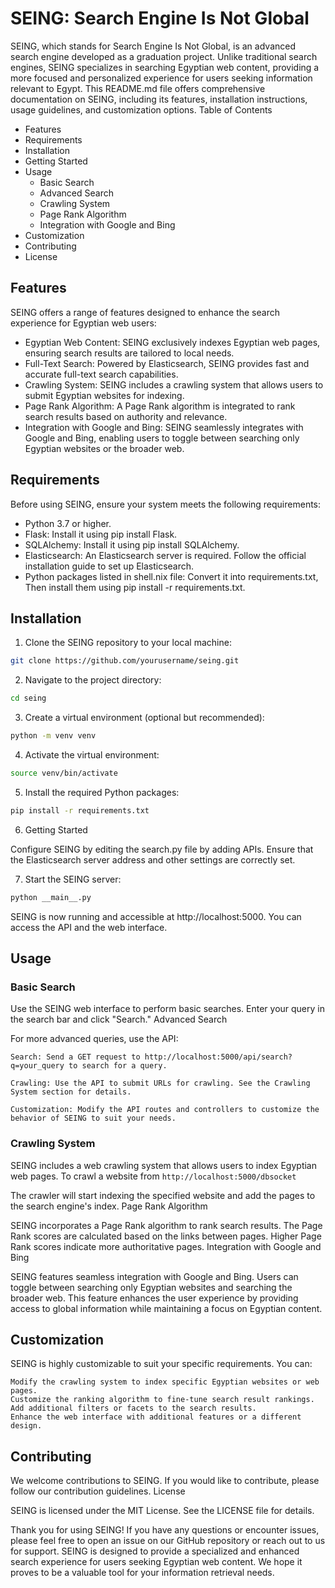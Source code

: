 # SEING: Search Engine Is Not Global

SEING, which stands for Search Engine Is Not Global, is an advanced search engine developed as a graduation project. Unlike traditional search engines, SEING specializes in searching Egyptian web content, providing a more focused and personalized experience for users seeking information relevant to Egypt. This README.md file offers comprehensive documentation on SEING, including its features, installation instructions, usage guidelines, and customization options.
Table of Contents

- Features
- Requirements
- Installation
- Getting Started
- Usage
  - Basic Search
  - Advanced Search
  - Crawling System
  - Page Rank Algorithm
  - Integration with Google and Bing
- Customization
- Contributing
- License

## Features

SEING offers a range of features designed to enhance the search experience for Egyptian web users:

- Egyptian Web Content: SEING exclusively indexes Egyptian web pages, ensuring search results are tailored to local needs.
- Full-Text Search: Powered by Elasticsearch, SEING provides fast and accurate full-text search capabilities.
- Crawling System: SEING includes a crawling system that allows users to submit Egyptian websites for indexing.
- Page Rank Algorithm: A Page Rank algorithm is integrated to rank search results based on authority and relevance.
- Integration with Google and Bing: SEING seamlessly integrates with Google and Bing, enabling users to toggle between searching only Egyptian websites or the broader web.

## Requirements

Before using SEING, ensure your system meets the following requirements:

- Python 3.7 or higher.
- Flask: Install it using pip install Flask.
- SQLAlchemy: Install it using pip install SQLAlchemy.
- Elasticsearch: An Elasticsearch server is required. Follow the official installation guide to set up Elasticsearch.
- Python packages listed in shell.nix file: Convert it into requirements.txt, Then install them using pip install -r requirements.txt.

## Installation

1. Clone the SEING repository to your local machine:

```bash
git clone https://github.com/yourusername/seing.git
```

2. Navigate to the project directory:

```bash
cd seing
```

3. Create a virtual environment (optional but recommended):

```bash
python -m venv venv
```

4. Activate the virtual environment:

```bash
source venv/bin/activate
```

5. Install the required Python packages:

```bash
pip install -r requirements.txt
```

6. Getting Started

Configure SEING by editing the search.py file by adding APIs. Ensure that the Elasticsearch server address and other settings are correctly set.

7. Start the SEING server:
```bash
python __main__.py
```
SEING is now running and accessible at http://localhost:5000. You can access the API and the web interface.

## Usage

### Basic Search

Use the SEING web interface to perform basic searches. Enter your query in the search bar and click "Search."
Advanced Search

For more advanced queries, use the API:

    Search: Send a GET request to http://localhost:5000/api/search?q=your_query to search for a query.

    Crawling: Use the API to submit URLs for crawling. See the Crawling System section for details.

    Customization: Modify the API routes and controllers to customize the behavior of SEING to suit your needs.

### Crawling System

SEING includes a web crawling system that allows users to index Egyptian web pages. To crawl a website from `http://localhost:5000/dbsocket`

The crawler will start indexing the specified website and add the pages to the search engine's index.
Page Rank Algorithm

SEING incorporates a Page Rank algorithm to rank search results. The Page Rank scores are calculated based on the links between pages. Higher Page Rank scores indicate more authoritative pages.
Integration with Google and Bing

SEING features seamless integration with Google and Bing. Users can toggle between searching only Egyptian websites and searching the broader web. This feature enhances the user experience by providing access to global information while maintaining a focus on Egyptian content.

## Customization

SEING is highly customizable to suit your specific requirements. You can:

    Modify the crawling system to index specific Egyptian websites or web pages.
    Customize the ranking algorithm to fine-tune search result rankings.
    Add additional filters or facets to the search results.
    Enhance the web interface with additional features or a different design.

## Contributing

We welcome contributions to SEING. If you would like to contribute, please follow our contribution guidelines.
License

SEING is licensed under the MIT License. See the LICENSE file for details.

Thank you for using SEING! If you have any questions or encounter issues, please feel free to open an issue on our GitHub repository or reach out to us for support. SEING is designed to provide a specialized and enhanced search experience for users seeking Egyptian web content. We hope it proves to be a valuable tool for your information retrieval needs.
